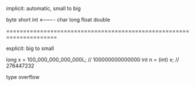 implicit: automatic, small to big

byte
short
int   <---- char
long
float
double


=====================================================================


explicit: big to small

long x = 100_000_000_000_000L; // 100000000000000
int n = (int) x;               // 276447232

type overflow